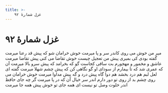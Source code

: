 ```yaml
---
title: >-
    غزل شمارهٔ ۹۲
---
```

# غزل شمارهٔ ۹۲

میر من خوش می روی کاندر سر و پا میرمت
خوش خرامان شو که پیش قد رعنا میرمت
گفته بودی کی بمیری پیش من تعجیل چیست
خوش تقاضا می کنی پیش تقاضا میرمت
عاشق و مخمور و مهجورم بت ساقی کجاست
گو که بخرامد که پیش سرو بالا میرمت
آن که عمری شد که تا بیمارم از سودای او
گو نگاهی کن که پیش چشم شهلا میرمت
گفته ای لعل لبم هم درد بخشد هم دوا
گاه پیش درد و گه پیش مداوا میرمت
خوش خرامان می روی چشم بد از روی تو دور
دارم اندر سر خیال آن که در پا میرمت
گر چه جای حافظ اندر خلوت وصل تو نیست
ای همه جای تو خوش پیش همه جا میرمت
